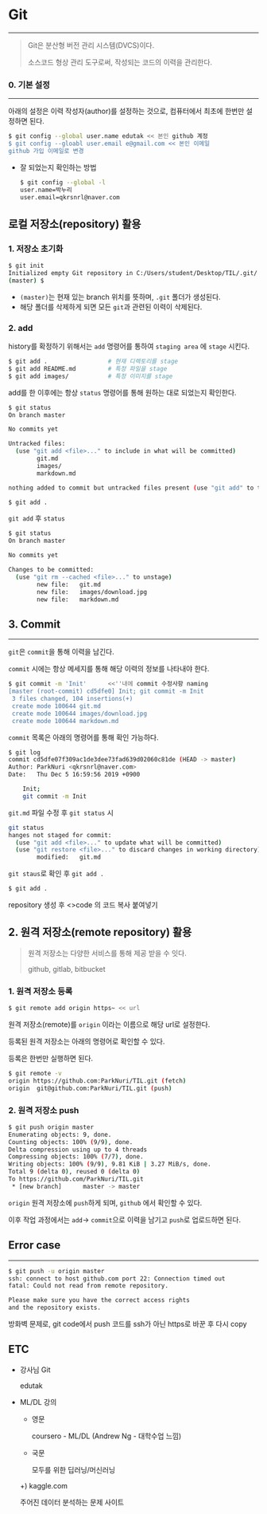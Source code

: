 # Git

---

> Git은 분산형 버전 관리 시스템(DVCS)이다.
>
> 소스코드 형상 관리 도구로써, 작성되는 코드의 이력을 관리한다.

### 0. 기본 설정

---

아래의 설정은 이력 작성자(author)를 설정하는 것으로, 컴퓨터에서 최초에 한번만 설정하면 된다.

``` bash
$ git config --global user.name edutak << 본인 github 계정
$ git config --gloabl user.email e@gmail.com << 본인 이메일
github 가입 이메일로 변경
```

* 잘 되었는지 확인하는 방법

  ```bash
  $ git config --global -l
  user.name=박누리
  user.email=qkrsnrl@naver.com
  
  ```

  

## 로컬 저장소(repository) 활용

### 1. 저장소 초기화

```bash
$ git init
Initialized empty Git repository in C:/Users/student/Desktop/TIL/.git/
(master) $
```

* `(master)`는 현재 있는 branch 위치를 뜻하며, `.git` 폴더가 생성된다.
* 해당 폴더를 삭제하게 되면 모든 `git`과 관련된 이력이 삭제된다.



### 2. add

history를 확정하기 위해서는 `add` 명령어를 통하여 `staging area` 에 `stage` 시킨다.

```bash
$ git add .					# 현재 디렉토리를 stage
$ git add README.md			# 특정 파일을 stage
$ git add images/			# 특정 이미지를 stage
```

add를 한 이후에는 항상 `status` 명령어를 통해 원하는 대로 되었는지 확인한다.

```bash
$ git status
On branch master

No commits yet

Untracked files:
  (use "git add <file>..." to include in what will be committed)
        git.md
        images/
        markdown.md

nothing added to commit but untracked files present (use "git add" to track)

```

```bash
$ git add .

```

`git add` 후 `status`

```bash
$ git status
On branch master

No commits yet

Changes to be committed:
  (use "git rm --cached <file>..." to unstage)
        new file:   git.md
        new file:   images/download.jpg
        new file:   markdown.md

```



## 3. Commit

---

`git`은 `commit`을 통해 이력을 남긴다.

`commit` 시에는 항상 메세지를 통해 해당 이력의 정보를 나타내야 한다.

```bash
$ git commit -m 'Init' 		<<''내에 commit 수정사항 naming 
[master (root-commit) cd5dfe0] Init; git commit -m Init
 3 files changed, 104 insertions(+)
 create mode 100644 git.md
 create mode 100644 images/download.jpg
 create mode 100644 markdown.md

```

`commit` 목록은 아래의 명령어를 통해 확인 가능하다.

```bash
$ git log
commit cd5dfe07f309ac1de3dee73fad639d02060c81de (HEAD -> master)
Author: ParkNuri <qkrsnrl@naver.com>
Date:   Thu Dec 5 16:59:56 2019 +0900

    Init;
    git commit -m Init
```

`git.md` 파일 수정 후 `git status` 시

```bash
git status
hanges not staged for commit:
  (use "git add <file>..." to update what will be committed)
  (use "git restore <file>..." to discard changes in working directory)
        modified:   git.md
```

`git staus`로 확인 후 `git add .` 

```bash
$ git add .
```

repository 생성 후 <>code 의 코드 복사 붙여넣기



## 2. 원격 저장소(remote repository) 활용

> 원격 저장소는 다양한 서비스를 통해 제공 받을 수 잇다.
>
> github, gitlab, bitbucket

### 1. 원격 저장소 등록

```bash
$ git remote add origin https~ << url
```

원격 저장소(remote)를 `origin` 이라는 이름으로 해당 url로 설정한다.

등록된 원격 저장소는 아래의 명령어로 확인할 수 있다.

등록은 한번만 실행하면 된다.

``` bash
$ git remote -v
origin https://github.com:ParkNuri/TIL.git (fetch)
origin  git@github.com:ParkNuri/TIL.git (push)

```

### 2. 원격 저장소 push

```bash
$ git push origin master
Enumerating objects: 9, done.
Counting objects: 100% (9/9), done.
Delta compression using up to 4 threads
Compressing objects: 100% (7/7), done.
Writing objects: 100% (9/9), 9.81 KiB | 3.27 MiB/s, done.
Total 9 (delta 0), reused 0 (delta 0)
To https://github.com/ParkNuri/TIL.git
 * [new branch]      master -> master

```

`origin` 원격 저장소에 `push`하게 되며, `github` 에서 확인할 수 있다.

이후 작업 과정에서는 `add`-> `commit`으로 이력을 남기고 `push`로 업로드하면 된다.





## Error case

---

```bash
$ git push -u origin master
ssh: connect to host github.com port 22: Connection timed out
fatal: Could not read from remote repository.

Please make sure you have the correct access rights
and the repository exists.

```

방화벽 문제로,  git code에서 push 코드를 ssh가 아닌 https로 바꾼 후 다시 copy



## ETC

* 강사님 Git

  edutak



* ML/DL 강의
  * 영문

    coursero - ML/DL (Andrew Ng - 대학수업 느낌)

  * 국문

    모두를 위한 딥러닝/머신러닝

  +) kaggle.com

  주어진 데이터 분석하는 문제 사이트